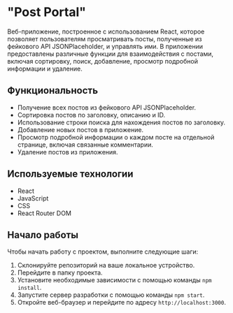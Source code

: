 # "Post Portal"

Веб-приложение, построенное с использованием React, которое позволяет пользователям просматривать посты, полученные из фейкового API JSONPlaceholder, и управлять ими. В приложении предоставлены различные функции для взаимодействия с постами, включая сортировку, поиск, добавление, просмотр подробной информации и удаление.

## Функциональность

- Получение всех постов из фейкового API JSONPlaceholder.
- Сортировка постов по заголовку, описанию и ID.
- Использование строки поиска для нахождения постов по заголовку.
- Добавление новых постов в приложение.
- Просмотр подробной информации о каждом посте на отдельной странице, включая связанные комментарии.
- Удаление постов из приложения.

## Используемые технологии

- React
- JavaScript
- CSS
- React Router DOM

## Начало работы

Чтобы начать работу с проектом, выполните следующие шаги:

1. Склонируйте репозиторий на ваше локальное устройство.
2. Перейдите в папку проекта.
3. Установите необходимые зависимости с помощью команды `npm install`.
4. Запустите сервер разработки с помощью команды `npm start`.
5. Откройте веб-браузер и перейдите по адресу `http://localhost:3000`.
